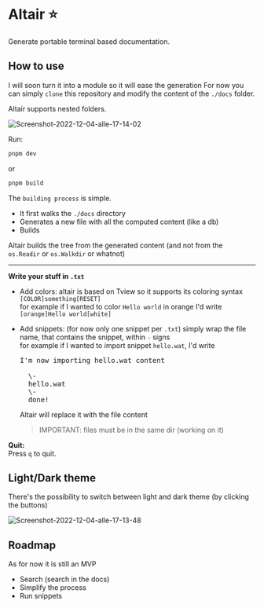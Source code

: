 # Altair ⭐

Generate portable terminal based documentation.
<br/>
## How to use

I will soon turn it into a module so it will ease the generation
For now you can simply `clone` this repository and modify the content of the `./docs` folder.

Altair supports nested folders.

<img src="https://i.ibb.co/gM2ZGyy/Screenshot-2022-12-04-alle-17-14-02.png" alt="Screenshot-2022-12-04-alle-17-14-02" border="0">

Run:

```bash
pnpm dev
```
or

```bash
pnpm build
```

The `building process` is simple. 

- It first walks the `./docs` directory 
- Generates a new file with all the computed content (like a db)
- Builds

Altair builds the tree from the generated content (and not from the `os.Readir` or `os.Walkdir` or whatnot)

---

<strong>Write your stuff in `.txt` </strong>

- Add colors: altair is based on Tview so it supports its coloring syntax `[COLOR]something[RESET]`<br/>
  for example if I wanted to color `Hello world` in orange I'd write `[orange]Hello world[white]`

- Add snippets: (for now only one snippet per `.txt`) simply wrap the file name, that contains the snippet, within `-` signs<br/>
  for example if I wanted to import snippet `hello.wat`, I'd write <br/>

  <pre>I'm now importing hello.wat content

    \-
    hello.wat
    \-
    done!
  </pre>

  Altair will replace it with the file content

  > IMPORTANT: files must be in the same dir (working on it)

<strong>Quit:</strong><br/>
Press `q` to quit.
<br/>

## Light/Dark theme

There's the possibility to switch between light and dark theme (by clicking the buttons)

<img src="https://i.ibb.co/3MQRvzR/Screenshot-2022-12-04-alle-17-13-48.png" alt="Screenshot-2022-12-04-alle-17-13-48" border="0">
<br/>

## Roadmap

As for now it is still an MVP

- Search (search in the docs)
- Simplify the process
- Run snippets

